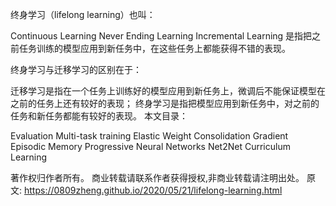 

<!--
 * @version:
 * @Author:  StevenJokess https://github.com/StevenJokess
 * @Date: 2020-11-17 21:21:32
 * @LastEditors:  StevenJokess https://github.com/StevenJokess
 * @LastEditTime: 2020-11-17 21:21:44
 * @Description:
 * @TODO::
 * @Reference:
-->

终身学习（lifelong learning）也叫：

Continuous Learning
Never Ending Learning
Incremental Learning
是指把之前任务训练的模型应用到新任务中，在这些任务上都能获得不错的表现。

终身学习与迁移学习的区别在于：

迁移学习是指在一个任务上训练好的模型应用到新任务上，微调后不能保证模型在之前的任务上还有较好的表现；
终身学习是指把模型应用到新任务中，对之前的任务和新任务都能有较好的表现。
本文目录：

Evaluation
Multi-task training
Elastic Weight Consolidation
Gradient Episodic Memory
Progressive Neural Networks
Net2Net
Curriculum Learning

著作权归作者所有。
商业转载请联系作者获得授权,非商业转载请注明出处。
原文: https://0809zheng.github.io/2020/05/21/lifelong-learning.html
